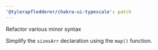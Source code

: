 ```yaml
---
'@tylerapfledderer/chakra-ui-typescale': patch
---
```


Refactor various minor syntax

Simplify the `sizesArr` declaration using the `map()` function.
